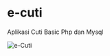 # e-cuti
Aplikasi Cuti Basic Php dan Mysql

![e-Cuti](https://github.com/novri3h/e-cuti/assets/25641359/21ba605e-9049-4f03-97d5-5be7e543e8d5)
